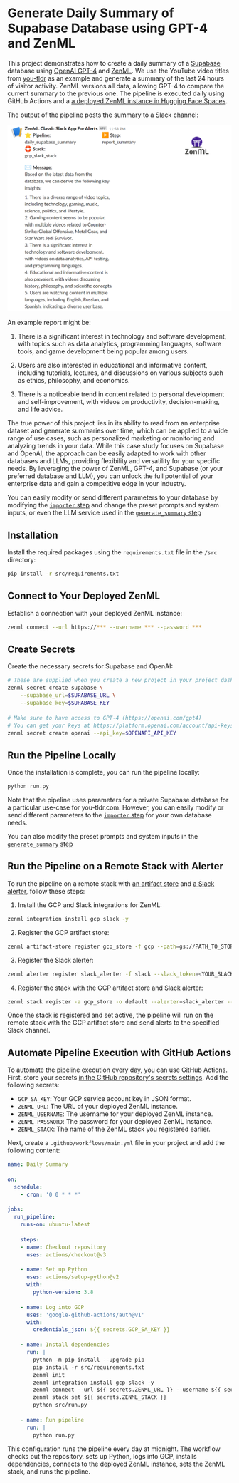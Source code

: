 # Generate Daily Summary of Supabase Database using GPT-4 and ZenML

This project demonstrates how to create a daily summary of a [Supabase](https://supabase.com) database using [OpenAI GPT-4](https://openai.com/gpt4) and [ZenML](https://zenml.io). We use the YouTube video titles from [you-tldr](https://you-tldr.com) as an example and generate a summary of the last 24 hours of visitor activity. ZenML versions all data, allowing GPT-4 to compare the current summary to the previous one. The pipeline is executed daily using GitHub Actions and a [a deployed ZenML instance in Hugging Face Spaces](https://huggingface.co/docs/hub/spaces-sdks-docker-zenml).

The output of the pipeline posts the summary to a Slack channel:

![The summary in Slack](assets/youtldr_summarizer_slack.png)

An example report might be:

1. There is a significant interest in technology and software development, with topics such as data analytics, programming languages, software tools, and game development being popular among users.

2. Users are also interested in educational and informative content, including tutorials, lectures, and discussions on various subjects such as ethics, philosophy, and economics.

3. There is a noticeable trend in content related to personal development and self-improvement, with videos on productivity, decision-making, and life advice.

The true power of this project lies in its ability to read from an enterprise dataset and generate summaries over time, which can be applied to a wide range of use cases, such as personalized marketing or monitoring and analyzing trends in your data. While this case study focuses on Supabase and OpenAI, the approach can be easily adapted to work with other databases and LLMs, providing flexibility and versatility for your specific needs. By leveraging the power of ZenML, GPT-4, and Supabase (or your preferred database and LLM), you can unlock the full potential of your enterprise data and gain a competitive edge in your industry.

You can easily modify or send different parameters to your database by modifying the [`importer` step](src/steps/importers.py) and change the preset prompts and system inputs, or even the LLM service used in the [`generate_summary` step](src/steps/summarizers.py)

## Installation

Install the required packages using the `requirements.txt` file in the `/src` directory:

```bash
pip install -r src/requirements.txt
```

## Connect to Your Deployed ZenML

Establish a connection with your deployed ZenML instance:

```bash
zenml connect --url https://*** --username *** --password ***
```

## Create Secrets

Create the necessary secrets for Supabase and OpenAI:

```bash
# These are supplied when you create a new project in your project dashboard.
zenml secret create supabase \
    --supabase_url=$SUPABASE_URL \
    --supabase_key=$SUPABASE_KEY

# Make sure to have access to GPT-4 (https://openai.com/gpt4)
# You can get your keys at https://platform.openai.com/account/api-keys
zenml secret create openai --api_key=$OPENAPI_API_KEY   
```

## Run the Pipeline Locally

Once the installation is complete, you can run the pipeline locally:

```bash
python run.py
```

Note that the pipeline uses parameters for a private Supabase database for a particular use-case for you-tldr.com. However, you can easily modify or send different parameters to the [`importer` step](src/steps/importers.py) for your own database needs.

You can also modify the preset prompts and system inputs in the [`generate_summary` step](src/steps/summarizers.py)

## Run the Pipeline on a Remote Stack with Alerter

To run the pipeline on a remote stack with [an artifact store](https://docs.zenml.io/component-gallery/artifact-stores) and [a Slack alerter](https://docs.zenml.io/component-gallery/alerters/slack), follow these steps:

1. Install the GCP and Slack integrations for ZenML:

```bash
zenml integration install gcp slack -y
```

2. Register the GCP artifact store:

```bash
zenml artifact-store register gcp_store -f gcp --path=gs://PATH_TO_STORE
```

3. Register the Slack alerter:

```bash
zenml alerter register slack_alerter -f slack --slack_token=<YOUR_SLACK_TOKEN> --default_slack_channel_id=<YOUR_SLACK_CHANNEL_ID>
```

4. Register the stack with the GCP artifact store and Slack alerter:

```bash
zenml stack register -a gcp_store -o default --alerter=slack_alerter --active
```

Once the stack is registered and set active, the pipeline will run on the remote stack with the GCP artifact store and send alerts to the specified Slack channel.

## Automate Pipeline Execution with GitHub Actions

To automate the pipeline execution every day, you can use GitHub Actions. First, store your secrets [in the GitHub repository's secrets settings](https://docs.github.com/en/codespaces/managing-codespaces-for-your-organization/managing-encrypted-secrets-for-your-repository-and-organization-for-github-codespaces). Add the following secrets:

- `GCP_SA_KEY`: Your GCP service account key in JSON format.
- `ZENML_URL`: The URL of your deployed ZenML instance.
- `ZENML_USERNAME`: The username for your deployed ZenML instance.
- `ZENML_PASSWORD`: The password for your deployed ZenML instance.
- `ZENML_STACK`: The name of the ZenML stack you registered earlier.

Next, create a `.github/workflows/main.yml` file in your project and add the following content:

```yaml
name: Daily Summary

on:
  schedule:
    - cron: '0 0 * * *'

jobs:
  run_pipeline:
    runs-on: ubuntu-latest

    steps:
    - name: Checkout repository
      uses: actions/checkout@v3

    - name: Set up Python
      uses: actions/setup-python@v2
      with:
        python-version: 3.8

    - name: Log into GCP
      uses: 'google-github-actions/auth@v1'
      with:
        credentials_json: ${{ secrets.GCP_SA_KEY }}

    - name: Install dependencies
      run: |
        python -m pip install --upgrade pip
        pip install -r src/requirements.txt
        zenml init
        zenml integration install gcp slack -y
        zenml connect --url ${{ secrets.ZENML_URL }} --username ${{ secrets.ZENML_USERNAME }} --password ${{ secrets.ZENML_PASSWORD }}
        zenml stack set ${{ secrets.ZENML_STACK }}
        python src/run.py

    - name: Run pipeline
      run: |
        python run.py
```

This configuration runs the pipeline every day at midnight. The workflow checks out the repository, sets up Python, logs into GCP, installs dependencies, connects to the deployed ZenML instance, sets the ZenML stack, and runs the pipeline.